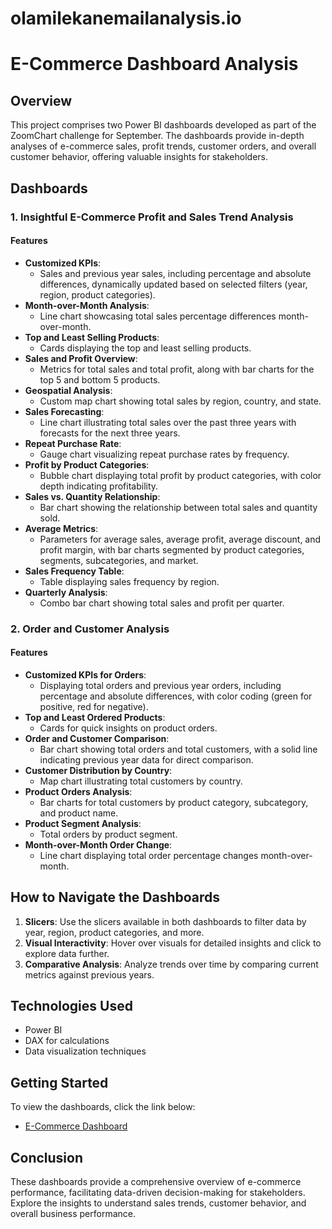 # olamilekanemailanalysis.io


# E-Commerce Dashboard Analysis

## Overview
This project comprises two Power BI dashboards developed as part of the ZoomChart challenge for September. The dashboards provide in-depth analyses of e-commerce sales, profit trends, customer orders, and overall customer behavior, offering valuable insights for stakeholders.

## Dashboards

### 1. Insightful E-Commerce Profit and Sales Trend Analysis

#### Features
- **Customized KPIs**: 
  - Sales and previous year sales, including percentage and absolute differences, dynamically updated based on selected filters (year, region, product categories).
- **Month-over-Month Analysis**: 
  - Line chart showcasing total sales percentage differences month-over-month.
- **Top and Least Selling Products**: 
  - Cards displaying the top and least selling products.
- **Sales and Profit Overview**: 
  - Metrics for total sales and total profit, along with bar charts for the top 5 and bottom 5 products.
- **Geospatial Analysis**: 
  - Custom map chart showing total sales by region, country, and state.
- **Sales Forecasting**: 
  - Line chart illustrating total sales over the past three years with forecasts for the next three years.
- **Repeat Purchase Rate**: 
  - Gauge chart visualizing repeat purchase rates by frequency.
- **Profit by Product Categories**: 
  - Bubble chart displaying total profit by product categories, with color depth indicating profitability.
- **Sales vs. Quantity Relationship**: 
  - Bar chart showing the relationship between total sales and quantity sold.
- **Average Metrics**: 
  - Parameters for average sales, average profit, average discount, and profit margin, with bar charts segmented by product categories, segments, subcategories, and market.
- **Sales Frequency Table**: 
  - Table displaying sales frequency by region.
- **Quarterly Analysis**: 
  - Combo bar chart showing total sales and profit per quarter.

### 2. Order and Customer Analysis

#### Features
- **Customized KPIs for Orders**: 
  - Displaying total orders and previous year orders, including percentage and absolute differences, with color coding (green for positive, red for negative).
- **Top and Least Ordered Products**: 
  - Cards for quick insights on product orders.
- **Order and Customer Comparison**: 
  - Bar chart showing total orders and total customers, with a solid line indicating previous year data for direct comparison.
- **Customer Distribution by Country**: 
  - Map chart illustrating total customers by country.
- **Product Orders Analysis**: 
  - Bar charts for total customers by product category, subcategory, and product name.
- **Product Segment Analysis**: 
  - Total orders by product segment.
- **Month-over-Month Order Change**: 
  - Line chart displaying total order percentage changes month-over-month.

## How to Navigate the Dashboards
1. **Slicers**: Use the slicers available in both dashboards to filter data by year, region, product categories, and more.
2. **Visual Interactivity**: Hover over visuals for detailed insights and click to explore data further.
3. **Comparative Analysis**: Analyze trends over time by comparing current metrics against previous years.

## Technologies Used
- Power BI
- DAX for calculations
- Data visualization techniques

## Getting Started
To view the dashboards, click the link below:
- [E-Commerce Dashboard](https://app.powerbi.com/view?r=eyJrIjoiNTlmMTc5OWQtYzkyZS00ZGNiLWE2YjgtMzY2OTMyZDM4Y2E4IiwidCI6ImRmODY3OWNkLWE4MGUtNDVkOC05OWFjLWM4M2VkN2ZmOTVhMCJ9)

## Conclusion
These dashboards provide a comprehensive overview of e-commerce performance, facilitating data-driven decision-making for stakeholders. Explore the insights to understand sales trends, customer behavior, and overall business performance.
